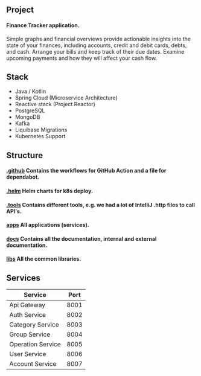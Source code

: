 ## Project
#### Finance Tracker application.
Simple graphs and financial overviews provide actionable insights into the state of your finances, including accounts, credit and debit cards, debts, and cash. Arrange your bills and keep track of their due dates. Examine upcoming payments and how they will affect your cash flow.
## Stack
- Java / Kotlin
- Spring Cloud (Microservice Architecture)
- Reactive stack (Project Reactor)
- PostgreSQL
- MongoDB
- Kafka
- Liquibase Migrations
- Kubernetes Support

## Structure
#### [.github](../.github) Contains the workflows for GitHub Action and a file for dependabot.
#### [.helm](../.helm) Helm charts for k8s deploy.
#### [.tools](../.tools) Contains different tools, e.g. we had a lot of IntelliJ .http files to call API's.
#### [apps](../apps) All applications (services).
#### [docs](../docs) Contains all the documentation, internal and external documentation.
#### [libs](../libs) All the common libraries.

## Services
| Service           | Port |
|-------------------|------|
| Api Gateway       | 8001 |
| Auth Service      | 8002 |
| Category Service  | 8003 |
| Group Service     | 8004 |
| Operation Service | 8005 |
| User Service      | 8006 |
| Account Service   | 8007 |